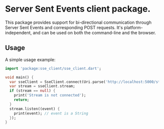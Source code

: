 # Server Sent Events client package.

This package provides support for bi-directional communication through Server Sent Events and corresponding POST requests. It's platform-independent, and can be used on both the command-line and the browser.

## Usage

A simple usage example:

```dart
import 'package:sse_client/sse_client.dart';

void main() {
  var sseClient = SseClient.connect(Uri.parse('http://localhost:5000/stream?channel=messages'));
  var stream = sseClient.stream;
  if (stream == null) {
    print('Stream is not connected');
    return;
  }
  stream.listen((event) {
    print(event); // event is a String
  });                                   
}
```
